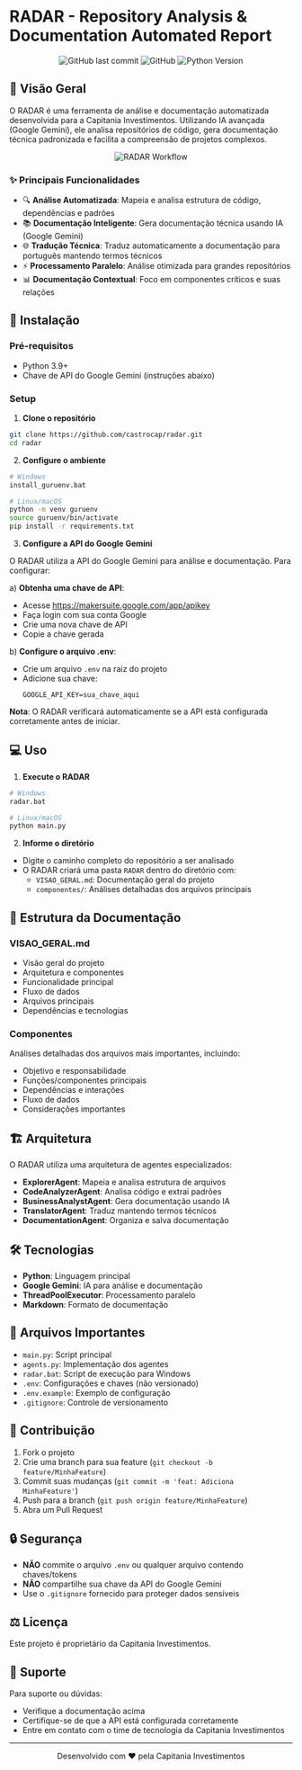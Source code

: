 # RADAR - Repository Analysis & Documentation Automated Report

<div align="center">

![GitHub last commit](https://img.shields.io/github/last-commit/castrocap/radar)
![GitHub](https://img.shields.io/github/license/castrocap/radar)
![Python Version](https://img.shields.io/badge/python-3.9%2B-blue)

</div>

## 🎯 Visão Geral

O RADAR é uma ferramenta de análise e documentação automatizada desenvolvida para a Capitania Investimentos. Utilizando IA avançada (Google Gemini), ele analisa repositórios de código, gera documentação técnica padronizada e facilita a compreensão de projetos complexos.

<div align="center">

![RADAR Workflow](https://raw.githubusercontent.com/castrocap/radar/master/docs/images/workflow.png)

</div>

### ✨ Principais Funcionalidades

- 🔍 **Análise Automatizada**: Mapeia e analisa estrutura de código, dependências e padrões
- 📚 **Documentação Inteligente**: Gera documentação técnica usando IA (Google Gemini)
- 🌐 **Tradução Técnica**: Traduz automaticamente a documentação para português mantendo termos técnicos
- ⚡ **Processamento Paralelo**: Análise otimizada para grandes repositórios
- 📊 **Documentação Contextual**: Foco em componentes críticos e suas relações

## 🚀 Instalação

### Pré-requisitos
- Python 3.9+
- Chave de API do Google Gemini (instruções abaixo)

### Setup

1. **Clone o repositório**
```bash
git clone https://github.com/castrocap/radar.git
cd radar
```

2. **Configure o ambiente**
```bash
# Windows
install_guruenv.bat

# Linux/macOS
python -m venv guruenv
source guruenv/bin/activate
pip install -r requirements.txt
```

3. **Configure a API do Google Gemini**

O RADAR utiliza a API do Google Gemini para análise e documentação. Para configurar:

a) **Obtenha uma chave de API**:
   - Acesse https://makersuite.google.com/app/apikey
   - Faça login com sua conta Google
   - Crie uma nova chave de API
   - Copie a chave gerada

b) **Configure o arquivo .env**:
   - Crie um arquivo `.env` na raiz do projeto
   - Adicione sua chave:
     ```env
     GOOGLE_API_KEY=sua_chave_aqui
     ```

**Nota**: O RADAR verificará automaticamente se a API está configurada corretamente antes de iniciar.

## 💻 Uso

1. **Execute o RADAR**
```bash
# Windows
radar.bat

# Linux/macOS
python main.py
```

2. **Informe o diretório**
- Digite o caminho completo do repositório a ser analisado
- O RADAR criará uma pasta `RADAR` dentro do diretório com:
  - `VISAO_GERAL.md`: Documentação geral do projeto
  - `componentes/`: Análises detalhadas dos arquivos principais

## 📖 Estrutura da Documentação

### VISAO_GERAL.md
- Visão geral do projeto
- Arquitetura e componentes
- Funcionalidade principal
- Fluxo de dados
- Arquivos principais
- Dependências e tecnologias

### Componentes
Análises detalhadas dos arquivos mais importantes, incluindo:
- Objetivo e responsabilidade
- Funções/componentes principais
- Dependências e interações
- Fluxo de dados
- Considerações importantes

## 🏗️ Arquitetura

O RADAR utiliza uma arquitetura de agentes especializados:

- **ExplorerAgent**: Mapeia e analisa estrutura de arquivos
- **CodeAnalyzerAgent**: Analisa código e extrai padrões
- **BusinessAnalystAgent**: Gera documentação usando IA
- **TranslatorAgent**: Traduz mantendo termos técnicos
- **DocumentationAgent**: Organiza e salva documentação

## 🛠️ Tecnologias

- **Python**: Linguagem principal
- **Google Gemini**: IA para análise e documentação
- **ThreadPoolExecutor**: Processamento paralelo
- **Markdown**: Formato de documentação

## 📁 Arquivos Importantes

- `main.py`: Script principal
- `agents.py`: Implementação dos agentes
- `radar.bat`: Script de execução para Windows
- `.env`: Configurações e chaves (não versionado)
- `.env.example`: Exemplo de configuração
- `.gitignore`: Controle de versionamento

## 🤝 Contribuição

1. Fork o projeto
2. Crie uma branch para sua feature (`git checkout -b feature/MinhaFeature`)
3. Commit suas mudanças (`git commit -m 'feat: Adiciona MinhaFeature'`)
4. Push para a branch (`git push origin feature/MinhaFeature`)
5. Abra um Pull Request

## 🔒 Segurança

- **NÃO** commite o arquivo `.env` ou qualquer arquivo contendo chaves/tokens
- **NÃO** compartilhe sua chave da API do Google Gemini
- Use o `.gitignore` fornecido para proteger dados sensíveis

## ⚖️ Licença

Este projeto é proprietário da Capitania Investimentos.

## 💬 Suporte

Para suporte ou dúvidas:
- Verifique a documentação acima
- Certifique-se de que a API está configurada corretamente
- Entre em contato com o time de tecnologia da Capitania Investimentos

---

<div align="center">
Desenvolvido com ❤️ pela Capitania Investimentos
</div> 